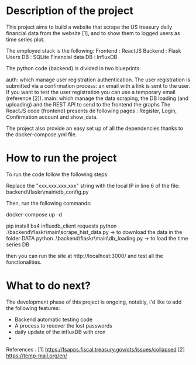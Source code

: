 # Description of the project
This project aims to build a website that scrape the US treasury daily financial data from the website [1], and to show them to logged users as time series plot.

The employed stack is the following: 
Frontend : ReactJS 
Backend : Flask 
Users DB : SQLite 
Financial data DB : InfluxDB

The python code (backend) is divided in two blueprints:

auth: which manage user registration authentication. The user registration is submitted via a confirmation process: an email with a link is sent to the user. If you want to test the user registration you can use a temporary email (reference [2]).
main: which manage the data scraping, the DB loading (and uploading) and the REST API to send to the frontend the graphs
The ReactJS code (frontend) presents de following pages : Register, Login, Confirmation account and show_data.

The project also provide an easy set up of all the dependencies thanks to the docker-compose.yml file.

# How to run the project
To run the code follow the following steps:

Replace the "xxx.xxx.xxx.xxx" string with the local IP in line 6 of the file: backend\flaskr\main\db_config.py

Then, run the following commands:

docker-compose up -d

pip install bs4 influxdb_client requests python .\backend\flaskr\main\scrape_hist_data.py -> to download the data in the folder DATA python .\backend\flaskr\main\db_loading.py -> to load the time series DB

then you can run the site at http://localhost:3000/ and test all the functionalities.


# What to do next? 

The development phase of this project is ongoing, notably, i'd like to add the following features: 
- Backend automatic testing code
- A process to recover the lost passwords
- daily update of the influxDB with cron
-


References : 
[1] https://fsapps.fiscal.treasury.gov/dts/issues/collapsed 
[2] https://temp-mail.org/en/



